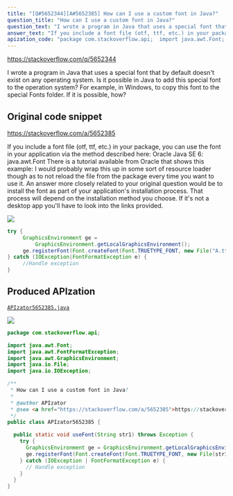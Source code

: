 ```yaml
---
title: "[Q#5652344][A#5652385] How can I use a custom font in Java?"
question_title: "How can I use a custom font in Java?"
question_text: "I wrote a program in Java that uses a special font that by default doesn't exist on any operating system. Is it possible in Java to add this special font to the operation system? For example, in Windows, to copy this font to the special Fonts folder. If it is possible, how?"
answer_text: "If you include a font file (otf, ttf, etc.) in your package, you can use the font in your application via the method described here: Oracle Java SE 6: java.awt.Font There is a tutorial available from Oracle that shows this example: I would probably wrap this up in some sort of resource loader though as to not reload the file from the package every time you want to use it. An answer more closely related to your original question would be to install the font as part of your application's installation process. That process will depend on the installation method you choose. If it's not a desktop app you'll have to look into the links provided."
apization_code: "package com.stackoverflow.api;  import java.awt.Font; import java.awt.FontFormatException; import java.awt.GraphicsEnvironment; import java.io.File; import java.io.IOException;  /**  * How can I use a custom font in Java?  *  * @author APIzator  * @see <a href=\"https://stackoverflow.com/a/5652385\">https://stackoverflow.com/a/5652385</a>  */ public class APIzator5652385 {    public static void useFont(String str1) throws Exception {     try {       GraphicsEnvironment ge = GraphicsEnvironment.getLocalGraphicsEnvironment();       ge.registerFont(Font.createFont(Font.TRUETYPE_FONT, new File(str1)));     } catch (IOException | FontFormatException e) {       // Handle exception     }   } }"
---
```


https://stackoverflow.com/q/5652344

I wrote a program in Java that uses a special font that by default doesn&#x27;t exist on any operating system.
Is it possible in Java to add this special font to the operation system? For example, in Windows, to copy this font to the special Fonts folder.
If it is possible, how?



## Original code snippet

https://stackoverflow.com/a/5652385

If you include a font file (otf, ttf, etc.) in your package, you can use the font in your application via the method described here:
Oracle Java SE 6: java.awt.Font
There is a tutorial available from Oracle that shows this example:
I would probably wrap this up in some sort of resource loader though as to not reload the file from the package every time you want to use it.
An answer more closely related to your original question would be to install the font as part of your application&#x27;s installation process. That process will depend on the installation method you choose. If it&#x27;s not a desktop app you&#x27;ll have to look into the links provided.

<div class="code-logo"><img src="/stackoverflow.png" /></div>

```java
try {
     GraphicsEnvironment ge = 
         GraphicsEnvironment.getLocalGraphicsEnvironment();
     ge.registerFont(Font.createFont(Font.TRUETYPE_FONT, new File("A.ttf")));
} catch (IOException|FontFormatException e) {
     //Handle exception
}
```

## Produced APIzation

[`APIzator5652385.java`](https://github.com/pasqualesalza/apization-temp/raw/main/data/search/APIzator5652385.java)

<div class="code-logo"><img src="/apizator.png" /></div>

```java
package com.stackoverflow.api;

import java.awt.Font;
import java.awt.FontFormatException;
import java.awt.GraphicsEnvironment;
import java.io.File;
import java.io.IOException;

/**
 * How can I use a custom font in Java?
 *
 * @author APIzator
 * @see <a href="https://stackoverflow.com/a/5652385">https://stackoverflow.com/a/5652385</a>
 */
public class APIzator5652385 {

  public static void useFont(String str1) throws Exception {
    try {
      GraphicsEnvironment ge = GraphicsEnvironment.getLocalGraphicsEnvironment();
      ge.registerFont(Font.createFont(Font.TRUETYPE_FONT, new File(str1)));
    } catch (IOException | FontFormatException e) {
      // Handle exception
    }
  }
}

```